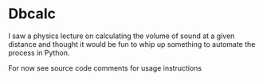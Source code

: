 # Dbcalc

I saw a physics lecture on calculating the volume of sound at a given distance and thought it would be fun to whip up something to automate the process in Python.

For now see source code comments for usage instructions